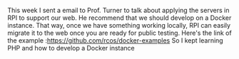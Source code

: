 This week I sent a email to Prof. Turner to talk about applying the servers in RPI to support our web. 
He recommend that we should develop on a Docker instance. That way, once we have something working locally, RPI can easily migrate it to the web once you are ready for public testing. 
Here's the link of the example :https://github.com/rcos/docker-examples
So I kept learning PHP and how to develop a Docker instance

